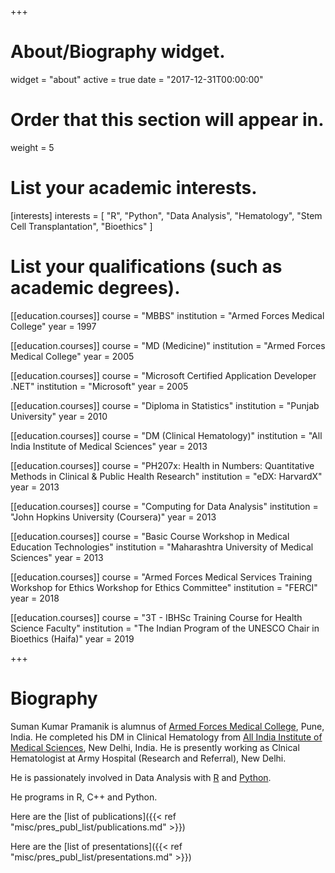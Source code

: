 +++
# About/Biography widget.
widget = "about"
active = true
date = "2017-12-31T00:00:00"

# Order that this section will appear in.
weight = 5

# List your academic interests.
[interests]
  interests = [
    "R",
    "Python",
    "Data Analysis",
    "Hematology",
    "Stem Cell Transplantation",
    "Bioethics"
  ]

# List your qualifications (such as academic degrees).
[[education.courses]]
  course = "MBBS"
  institution = "Armed Forces Medical College"
  year = 1997

[[education.courses]]
  course = "MD (Medicine)"
  institution = "Armed Forces Medical College"
  year = 2005

[[education.courses]]
  course = "Microsoft Certified Application Developer .NET"
  institution = "Microsoft"
  year = 2005

[[education.courses]]
  course = "Diploma in Statistics"
  institution = "Punjab University"
  year = 2010

[[education.courses]]
  course = "DM (Clinical Hematology)"
  institution = "All India Institute of Medical Sciences"
  year = 2013

[[education.courses]]
  course = "PH207x: Health in Numbers: Quantitative Methods in Clinical & Public Health Research"
  institution = "eDX: HarvardX"
  year = 2013

[[education.courses]]
  course = "Computing for Data Analysis"
  institution = "John Hopkins University (Coursera)"
  year = 2013

[[education.courses]]
   course = "Basic Course Workshop in Medical Education Technologies"
   institution = "Maharashtra University of Medical Sciences"
   year = 2013

[[education.courses]]
  course = "Armed Forces Medical Services Training Workshop for Ethics Workshop for Ethics Committee"
  institution = "FERCI"
  year = 2018

[[education.courses]]
  course = "3T - IBHSc Training Course for Health Science Faculty"
  institution = "The Indian Program of the UNESCO Chair in Bioethics (Haifa)"
  year = 2019

+++

# Biography

Suman Kumar Pramanik is alumnus of [Armed Forces Medical College](http://afmc.nic.in/), Pune, India. He completed his DM in Clinical Hematology from 
[All India Institute of Medical Sciences](https://www.aiims.edu), New Delhi, India. 
He is presently working as Clnical Hematologist at Army Hospital 
(Research and Referral), New Delhi.

He is passionately involved in Data Analysis with [R](https://www.r-project.org/) and [Python](https://www.python.org).

He programs in R, C++ and Python.

Here are the [list of publications]({{< ref "misc/pres_publ_list/publications.md" >}})

Here are the [list of presentations]({{< ref "misc/pres_publ_list/presentations.md" >}})
